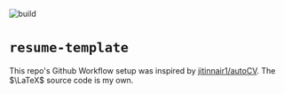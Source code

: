![build](https://github.com/nredick/resume-template/actions/workflows/build.yaml/badge.svg)

# `resume-template`

This repo's Github Workflow setup was inspired by [jitinnair1/autoCV](https://github.com/jitinnair1/autoCV). The $\LaTeX$ source code is my own.
